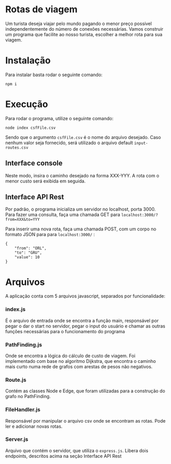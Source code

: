 # Rotas de viagem

Um turista deseja viajar pelo mundo pagando o menor preço possível independentemente do número de conexões necessárias. Vamos construir um programa que facilite ao nosso turista, escolher a melhor rota para sua viagem.

# Instalação
Para instalar basta rodar o seguinte comando:
```
npm i
```

# Execução
Para rodar o programa, utilize o seguinte comando:
```
node index csfFile.csv
```
Sendo que o argumento ```csfFile.csv``` é o nome do arquivo desejado. Caso nenhum valor seja fornecido, será utilizado o arquivo default ```input-routes.csv```

## Interface console
Neste modo, insira o caminho desejado na forma XXX-YYY.
A rota com o menor custo será exibida em seguida.

## Interface API Rest
Por padrão, o programa inicializa um servidor no localhost, porta 3000.
Para fazer uma consulta, faça uma chamada GET para ```localhost:3000/?from=XXX&to=YYY```

Para inserir uma nova rota, faça uma chamada POST, com um corpo no formato JSON para para ```localhost:3000/``` :
```
{
    "from": "ORL",
    "to": "GRU",
    "value": 10
}
```

# Arquivos
A aplicação conta com 5 arquivos javascript, separados por funcionalidade:

### index.js
É o arquivo de entrada onde se encontra a função main, responsável por pegar o dar o start no servidor, pegar o input do usuário e chamar as outras funções necessárias para o funcionamento do programa

### PathFinding.js
Onde se encontra a lógica do cálculo de custo de viagem. Foi implementado com base no algoritmo Dijkstra, que encontra o caminho mais curto numa rede de grafos com arestas de pesos não negativos.

### Route.js
Contém as classes Node e Edge, que foram utilizadas para a construção do grafo no PathFinding.

### FileHandler.js
Responsável por manipular o arquivo csv onde se encontram as rotas. Pode ler e adicionar novas rotas.

### Server.js
Arquivo que contém o servidor, que utiliza o ```express.js```. Libera dois endpoints, descritos acima na seção Interface API Rest
